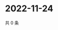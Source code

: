 # 2022-11-24

共 0 条

<!-- BEGIN WEIBO -->
<!-- 最后更新时间 Thu Nov 24 2022 21:26:08 GMT+0800 (China Standard Time) -->

<!-- END WEIBO -->
